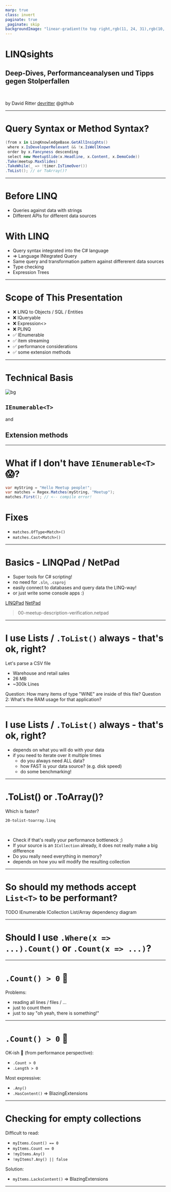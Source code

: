 ```yaml
---
marp: true
class: invert
paginate: true
_paginate: skip
backgroundImage: "linear-gradient(to top right,rgb(11, 24, 31),rgb(10, 93, 138))"
---
```


# <!--fit-->LINQsights
## Deep-Dives, Performanceanalysen und Tipps gegen Stolperfallen

<br/>

by David Ritter 
[devritter](https://www.github.com/devritter) @github

---

# Query Syntax or Method Syntax?

```csharp
(from x in LinqKnowledgeBase.GetAllInsights()
 where x.IsDeveloperRelevant && !x.IsWellKnown
 order by x.Fancyness descending
 select new MeetupSlide(x.Headline, x.Content, x.DemoCode))
.Take(meetup.MaxSlides)
.TakeWhile(_ => !timer.IsTimeOver())
.ToList(); // or ToArray()?
```

<!-- Wer nimmt die "query syntax", wer "Method syntax"? -->

---

# Before LINQ

* Queries against data with strings
* Different APIs for different data sources

# With LINQ

* Query syntax integrated into the C# language
* => Language INtegrated Query
* Same query and transformation pattern against differerent data sources
* Type checking
* Expression Trees

---

# Scope of This Presentation

* :x: LINQ to Objects / SQL / Entities
* :x: IQueryable
* :x: Expression<>
* :x: PLINQ
* :white_check_mark: IEnumerable
* :white_check_mark: item streaming
* :white_check_mark: performance considerations
* :white_check_mark: some extension methods

---

# Technical Basis

![bg](img/vs-screenshot-enumerable.jpg)

## <!-- fit--> `IEnumerable<T>`

and

## <!-- fit--> Extension methods

---

# What if I don't have `IEnumerable<T>` :scream:?

```csharp
var myString = "Hello Meetup people!";
var matches = Regex.Matches(myString, "Meetup");
matches.First(); // <-- compile error! 
```

# Fixes

* `matches.OfType<Match>()`
* `matches.Cast<Match>()`

---

# Basics - LINQPad / NetPad

* Super tools for C# scripting!
* no need for `.sln`, `.csproj`
* easily connect to databases and query data the LINQ-way!
* or just write some console apps :)

[LINQPad](https://www.linqpad.net)
[NetPad](https://github.com/tareqimbasher/NetPad)

> 00-meetup-description-verification.netpad

---

# I use Lists / `.ToList()` always - that's ok, right?

Let's parse a CSV file
- Warehouse and retail sales
- 26 MB
- ~300k Lines

Question: How many items of type "WINE" are inside of this file?
Question 2: What's the RAM usage for that application?

<!-- start with File.ReadAllLines => +50MB memory, why? -->
<!-- replace with File.ReadAllLines -->
<!-- possibility to do "early exit" -->
<!-- Split(char) is faster than Split(string) -->

---

# I use Lists / `.ToList()` always - that's ok, right?

* depends on what you will do with your data
* if you need to iterate over it multiple times
	* do you always need ALL data?
	* how FAST is your data source? (e.g. disk speed)
	* do some benchmarking!

---

# .ToList() or .ToArray()?

Which is faster?

`20-tolist-toarray.linq`

<br />

* Check if that's really your performance bottleneck ;)
* If your source is an `ICollection` already, it does not really make a big difference
* Do you really need everything in memory?
* depends on how you will modify the resulting collection

<!-- dig into .ToList() and .ToArray() -->
<!-- check out, why they are so fast -->
<!-- I didn`t think that Lists are atually measurably faster... -->

---

# So should my methods accept `List<T>` to be performant?

TODO IEnumerable ICollection List/Array dependency diagram

---

# Should I use `.Where(x => ...).Count()` or `.Count(x => ...)`?

---

# <!-- fit --> `.Count() > 0` :shit:

Problems:

* reading all lines / files / ...
* just to count them
* just to say "oh yeah, there is something!"

---

# <!-- fit --> `.Count() > 0` :shit:

OK-ish :see_no_evil: (from performance perspective):
* `.Count > 0`
* `.Length > 0`

Most expressive:
* `.Any()`
* `.HasContent()` => BlazingExtensions

<!-- "Any()" uses Count internally or just pulls one item -->

---

# Checking for empty collections

Difficult to read:
* `myItems.Count() == 0`
* `myItems.Count == 0`
* `!myItems.Any()`
* `!myItems?.Any() || false`

Solution:
* `myItems.LacksContent()` => BlazingExtensions

---